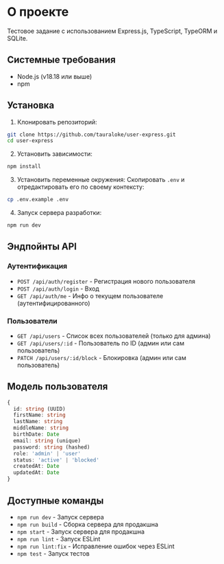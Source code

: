 # О проекте

Тестовое задание с использованием Express.js, TypeScript, TypeORM и SQLite.

## Системные требования

- Node.js (v18.18 или выше)
- npm

## Установка

1. Клонировать репозиторий:
```bash
git clone https://github.com/tauraloke/user-express.git
cd user-express
```

2. Установить зависимости:
```bash
npm install
```

3. Установить переменные окружения:
Скопировать `.env` и отредактировать его по своему контексту:
```bash
cp .env.example .env
```

4. Запуск сервера разработки:
```bash
npm run dev
```

## Эндпойнты API

### Аутентификация

- `POST /api/auth/register` - Регистрация нового пользователя
- `POST /api/auth/login` - Вход
- `GET /api/auth/me` - Инфо о текущем пользователе (аутентифицированного)

### Пользователи

- `GET /api/users` - Список всех пользователей (только для админа)
- `GET /api/users/:id` - Пользователь по ID (админ или сам пользователь)
- `PATCH /api/users/:id/block` - Блокировка (админ или сам пользователь)

## Модель пользователя

```typescript
{
  id: string (UUID)
  firstName: string
  lastName: string
  middleName: string
  birthDate: Date
  email: string (unique)
  password: string (hashed)
  role: 'admin' | 'user'
  status: 'active' | 'blocked'
  createdAt: Date
  updatedAt: Date
}
```

## Доступные команды

- `npm run dev` - Запуск сервера
- `npm run build` - Сборка сервера для продакшна
- `npm start` - Запуск сервера для продакшна
- `npm run lint` - Запуск ESLint
- `npm run lint:fix` - Исправление ошибок через ESLint
- `npm test` - Запуск тестов
